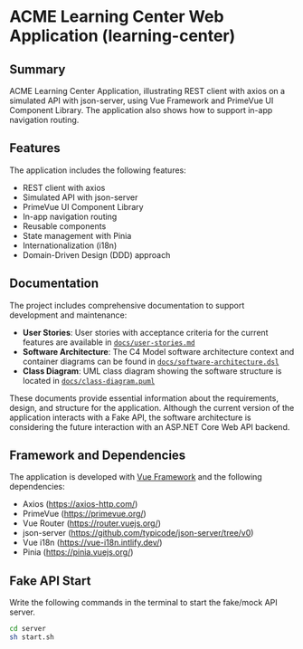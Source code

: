 # ACME Learning Center Web Application (learning-center)

## Summary

ACME Learning Center Application, illustrating REST client with axios on a simulated API with json-server, using Vue Framework and PrimeVue UI Component Library. The application also shows how to support in-app navigation routing.

## Features

The application includes the following features:

- REST client with axios
- Simulated API with json-server
- PrimeVue UI Component Library
- In-app navigation routing
- Reusable components
- State management with Pinia
- Internationalization (i18n)
- Domain-Driven Design (DDD) approach

## Documentation

The project includes comprehensive documentation to support development and maintenance:

- **User Stories**: User stories with acceptance criteria for the current features are available in [`docs/user-stories.md`](docs/user-stories.md)
- **Software Architecture**: The C4 Model software architecture context and container diagrams can be found in [`docs/software-architecture.dsl`](docs/software-architecture.dsl)
- **Class Diagram**: UML class diagram showing the software structure is located in [`docs/class-diagram.puml`](docs/class-diagram.puml)

These documents provide essential information about the requirements, design, and structure for the application. Although the current version of the application interacts with a Fake API, the software architecture is considering the future interaction with an ASP.NET Core Web API backend.

## Framework and Dependencies

The application is developed with [Vue Framework](https://vuejs.org/) and the following dependencies:

- Axios (https://axios-http.com/)
- PrimeVue (https://primevue.org/)
- Vue Router (https://router.vuejs.org/)
- json-server (https://github.com/typicode/json-server/tree/v0)
- Vue i18n (https://vue-i18n.intlify.dev/)
- Pinia (https://pinia.vuejs.org/)

## Fake API Start

Write the following commands in the terminal to start the fake/mock API server.
```bash
cd server
sh start.sh
```
